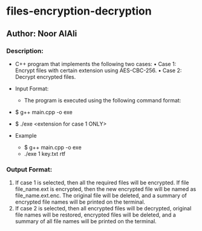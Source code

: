 # files-encryption-decryption

## Author: Noor AlAli

### Description:
- C++ program that implements the following two cases:
• Case 1: Encrypt files with certain extension using AES-CBC-256.
• Case 2: Decrypt encrypted files.

- Input Format:
  - The program is executed using the following command format:
- $ g++ main.cpp -o exe
- $ ./exe <casenumber> <inputfile-key> <extension for case 1 ONLY>

- Example
    - $ g++ main.cpp -o exe
    -  ./exe 1 key.txt rtf

### Output Format:
1. If case 1 is selected, then all the required files will be encrypted. If file
file_name.ext is encrypted, then the new encrypted file will be named as
file_name.ext.enc. The original file will be deleted, and a summary of encrypted
file names will be printed on the terminal.
2. If case 2 is selected, then all encrypted files will be decrypted, original file names
will be restored, encrypted files will be deleted, and a summary of all file names
will be printed on the terminal.